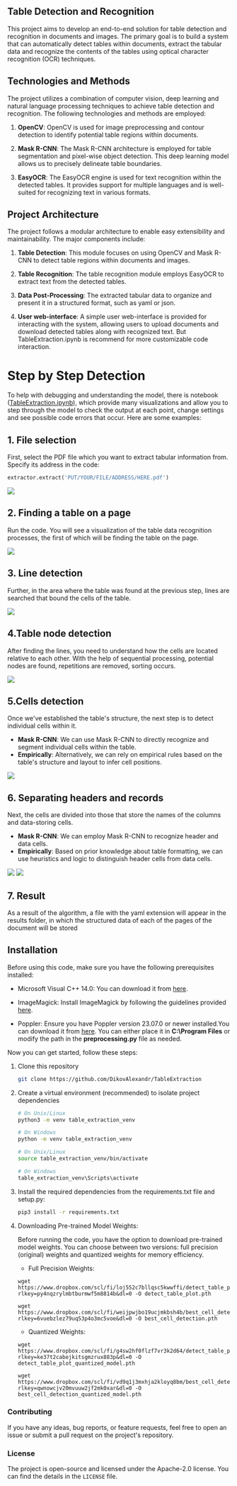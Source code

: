 ## Table Detection and Recognition

This project aims to develop an end-to-end solution for table detection and recognition in documents and images. The primary goal is to build a system that can automatically detect tables within documents, extract the tabular data and recognize the contents of the tables using optical character recognition (OCR) techniques.

## Technologies and Methods

The project utilizes a combination of computer vision, deep learning and natural language processing techniques to achieve table detection and recognition. The following technologies and methods are employed:

1. **OpenCV**: OpenCV is used for image preprocessing and contour detection to identify potential table regions within documents.

2. **Mask R-CNN**: The Mask R-CNN architecture is employed for table segmentation and pixel-wise object detection. This deep learning model allows us to precisely delineate table boundaries.

3. **EasyOCR**: The EasyOCR engine is used for text recognition within the detected tables. It provides support for multiple languages and is well-suited for recognizing text in various formats.

## Project Architecture

The project follows a modular architecture to enable easy extensibility and maintainability. The major components include:

1. **Table Detection**: This module focuses on using OpenCV and Mask R-CNN to detect table regions within documents and images.

2. **Table Recognition**: The table recognition module employs EasyOCR to extract text from the detected tables.

3. **Data Post-Processing**: The extracted tabular data to organize and present it in a structured format, such as yaml or json.

4. **User web-interface**: A simple user web-interface is provided for interacting with the system, allowing users to upload documents and download detected tables along with recognized text. But TableExtraction.ipynb is recommend for more customizable code interaction.

# Step by Step Detection
To help with debugging and understanding the model, there is notebook ([TableExtraction.ipynb](TableExtraction/TableExtraction.ipynb)), which provide many visualizations and allow you to step through the model to check the output at each point, change settings and see possible code errors that occur. Here are some examples:

## 1. File selection
First, select the PDF file which you want to extract tabular information from. Specify its address in the code:
```python
extractor.extract('PUT/YOUR/FILE/ADDRESS/HERE.pdf')
```
![](assets/page.png)

## 2. Finding a table on a page
Run the code. You will see a visualization of the table data recognition processes, the first of which will be finding the table on the page.

![](assets/mask.png)

## 3. Line detection
Further, in the area where the table was found at the previous step, lines are searched that bound the cells of the table.

![](assets/lines.png)

## 4.Table node detection
After finding the lines, you need to understand how the cells are located relative to each other. With the help of sequential processing, potential nodes are found, repetitions are removed, sorting occurs.

![](assets/nodes.png)

## 5.Cells detection
Once we've established the table's structure, the next step is to detect individual cells within it.
 - **Mask R-CNN**: We can use Mask R-CNN to directly recognize and segment individual cells within the table.
 - **Empirically**: Alternatively, we can rely on empirical rules based on the table's structure and layout to infer cell positions.

![](assets/cells.png)

## 6. Separating headers and records
Next, the cells are divided into those that store the names of the columns and data-storing cells.
 - **Mask R-CNN**: We can employ Mask R-CNN to recognize header and data cells.
 - **Empirically**: Based on prior knowledge about table formatting, we can use heuristics and logic to distinguish header cells from data cells.

![](assets/header.png)
![](assets/records.png)

## 7. Result
As a result of the algorithm, a file with the yaml extension will appear in the results folder, in which the structured data of each of the pages of the document will be stored

## Installation

Before using this code, make sure you have the following prerequisites installed:

- Microsoft Visual C++ 14.0: You can download it from [here](https://visualstudio.microsoft.com/downloads/).

- ImageMagick: Install ImageMagick by following the guidelines provided [here](https://docs.wand-py.org/en/latest/guide/install.html#install-imagemagick_on-windows).

- Poppler: Ensure you have Poppler version 23.07.0 or newer installed.You can download it from [here](https://github.com/oschwartz10612/poppler-windows/releases/). You can either place it in **C:\Program Files** or modify the path in the **preprocessing.py** file as needed.

Now you can get started, follow these steps:

1. Clone this repository
   ```bash
   git clone https://github.com/DikovAlexandr/TableExtraction
   ```
2. Create a virtual environment (recommended) to isolate project dependencies
   ```bash
   # On Unix/Linux
   python3 -m venv table_extraction_venv

   # On Windows
   python -m venv table_extraction_venv
   ```
   ```bash
   # On Unix/Linux
   source table_extraction_venv/bin/activate

   # On Windows
   table_extraction_venv\Scripts\activate
   ```
3. Install the required dependencies from the requirements.txt file and setup.py:
   ```bash
   pip3 install -r requirements.txt
   ```
4. Downloading Pre-trained Model Weights:

   Before running the code, you have the option to download pre-trained model weights. You can choose between two versions: full precision (original) weights and quantized weights for memory efficiency.

   - Full Precision Weights:

   ```bach
   wget https://www.dropbox.com/scl/fi/loj552c7bllqsc5kwwffi/detect_table_plot.pth?rlkey=py4nqzrylmbtburmwf5m8814b&dl=0 -O detect_table_plot.pth
   ```

   ```bach
   wget https://www.dropbox.com/scl/fi/weijpwjbo19ucjmkbsh4b/best_cell_detection.pth?rlkey=6vuebzlez79uq53p4o3mc5voe&dl=0 -O best_cell_detection.pth
   ```

   - Quantized Weights:

   ```bach
   wget https://www.dropbox.com/scl/fi/g4sw2hf0flzf7vr3k2d64/detect_table_plot_quantized_model.pth?rlkey=ke37t2cabejkitsgmzrux883p&dl=0 -O detect_table_plot_quantized_model.pth
   ```

   ```bach
   wget https://www.dropbox.com/scl/fi/vd9q1j3mxhja2kloyq8bm/best_cell_detection_quantized_model.pth?rlkey=qwnowcjv20mvuuw2jf2mk0xar&dl=0 -O best_cell_detection_quantized_model.pth
   ```

### Contributing

If you have any ideas, bug reports, or feature requests, feel free to open an issue or submit a pull request on the project's repository.

### License
The project is open-source and licensed under the Apache-2.0 license. You can find the details in the `LICENSE` file.
